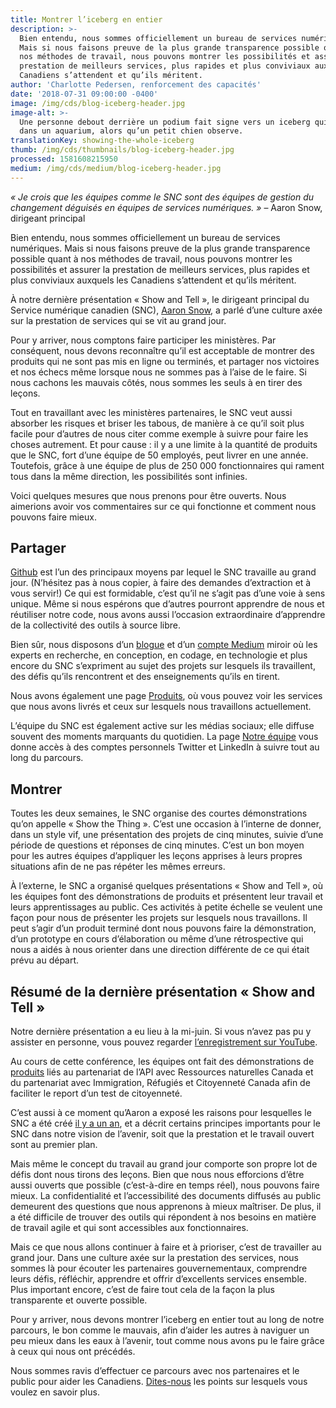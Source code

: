 ```yaml
---
title: Montrer l’iceberg en entier
description: >-
  Bien entendu, nous sommes officiellement un bureau de services numériques.
  Mais si nous faisons preuve de la plus grande transparence possible quant à
  nos méthodes de travail, nous pouvons montrer les possibilités et assurer la
  prestation de meilleurs services, plus rapides et plus conviviaux auxquels les
  Canadiens s’attendent et qu’ils méritent.
author: 'Charlotte Pedersen, renforcement des capacités'
date: '2018-07-31 09:00:00 -0400'
image: /img/cds/blog-iceberg-header.jpg
image-alt: >-
  Une personne debout derrière un podium fait signe vers un iceberg qui flotte
  dans un aquarium, alors qu’un petit chien observe.
translationKey: showing-the-whole-iceberg
thumb: /img/cds/thumbnails/blog-iceberg-header.jpg
processed: 1581608215950
medium: /img/cds/medium/blog-iceberg-header.jpg
---
```


*« Je crois que les équipes comme le SNC sont des équipes de gestion du changement déguisés en équipes de services numériques. »* – Aaron Snow, dirigeant principal

Bien entendu, nous sommes officiellement un bureau de services numériques. Mais si nous faisons preuve de la plus grande transparence possible quant à nos méthodes de travail, nous pouvons montrer les possibilités et assurer la prestation de meilleurs services, plus rapides et plus conviviaux auxquels les Canadiens s’attendent et qu’ils méritent. 

À notre dernière présentation « Show and Tell », le dirigeant principal du Service numérique canadien (SNC), [Aaron Snow](https://numerique.canada.ca/2018/03/09/le-snc-accueille-son-premier-dirigeant-principal/), a parlé d’une culture axée sur la prestation de services qui se vit au grand jour. 

Pour y arriver, nous comptons faire participer les ministères. Par conséquent, nous devons reconnaître qu’il est acceptable de montrer des produits qui ne sont pas mis en ligne ou terminés, et partager nos victoires et nos échecs même lorsque nous ne sommes pas à l’aise de le faire. Si nous cachons les mauvais côtés, nous sommes les seuls à en tirer des leçons. 

Tout en travaillant avec les ministères partenaires, le SNC veut aussi absorber les risques et briser les tabous, de manière à ce qu’il soit plus facile pour d’autres de nous citer comme exemple à suivre pour faire les choses autrement. Et pour cause : il y a une limite à la quantité de produits que le SNC, fort d’une équipe de 50 employés, peut livrer en une année. Toutefois, grâce à une équipe de plus de 250 000 fonctionnaires qui rament tous dans la même direction, les possibilités sont infinies. 

Voici quelques mesures que nous prenons pour être ouverts. Nous aimerions avoir vos commentaires sur ce qui fonctionne et comment nous pouvons faire mieux.

## Partager

[Github](https://github.com/cds-snc) est l’un des principaux moyens par lequel le SNC travaille au grand jour. (N’hésitez pas à nous copier, à faire des demandes d’extraction et à vous servir!) Ce qui est formidable, c’est qu’il ne s’agit pas d’une voie à sens unique. Même si nous espérons que d’autres pourront apprendre de nous et réutiliser notre code, nous avons aussi l’occasion extraordinaire d’apprendre de la collectivité des outils à source libre.

Bien sûr, nous disposons d’un [blogue](https://numerique.canada.ca/blogue/) et d’un [compte Medium](https://medium.com/@servnumcanadien) miroir où les experts en recherche, en conception, en codage, en technologie et plus encore du SNC s’expriment au sujet des projets sur lesquels ils travaillent, des défis qu’ils rencontrent et des enseignements qu’ils en tirent. 

Nous avons également une page [Produits](https://numerique.canada.ca/produits/), où vous pouvez voir les services que nous avons livrés et ceux sur lesquels nous travaillons actuellement. 

L’équipe du SNC est également active sur les médias sociaux; elle diffuse souvent des moments marquants du quotidien. La page [Notre équipe](/rencontrez-lequipe/) vous donne accès à des comptes personnels Twitter et LinkedIn à suivre tout au long du parcours.

## Montrer 

Toutes les deux semaines, le SNC organise des courtes démonstrations qu’on appelle « Show the Thing ». C’est une occasion à l’interne de donner, dans un style vif, une présentation des projets de cinq minutes, suivie d’une période de questions et réponses de cinq minutes. C’est un bon moyen pour les autres équipes d’appliquer les leçons apprises à leurs propres situations afin de ne pas répéter les mêmes erreurs. 

À l’externe, le SNC a organisé quelques présentations « Show and Tell », où les équipes font des démonstrations de produits et présentent leur travail et leurs apprentissages au public. Ces activités à petite échelle se veulent une façon pour nous de présenter les projets sur lesquels nous travaillons. Il peut s’agir d’un produit terminé dont nous pouvons faire la démonstration, d’un prototype en cours d’élaboration ou même d’une rétrospective qui nous a aidés à nous orienter dans une direction différente de ce qui était prévu au départ. 

## Résumé de la dernière présentation « Show and Tell »

Notre dernière présentation a eu lieu à la mi-juin. Si vous n’avez pas pu y assister en personne, vous pouvez regarder [l’enregistrement sur YouTube](https://youtu.be/uFjfrtuLLpQ). 

Au cours de cette conférence, les équipes ont fait des démonstrations de [produits](https://numerique.canada.ca/produits/) liés au partenariat de l’API avec Ressources naturelles Canada et du partenariat avec Immigration, Réfugiés et Citoyenneté Canada afin de faciliter le report d’un test de citoyenneté.

C’est aussi à ce moment qu’Aaron a exposé les raisons pour lesquelles le SNC a été créé [il y a un an](https://numerique.canada.ca/2017/07/18/lancement-du-service-numerique-canadien/), et a décrit certains principes importants pour le SNC dans notre vision de l’avenir, soit que la prestation et le travail ouvert sont au premier plan. 

Mais même le concept du travail au grand jour comporte son propre lot de défis dont nous tirons des leçons. Bien que nous nous efforcions d’être aussi ouverts que possible (c’est-à-dire en temps réel), nous pouvons faire mieux. La confidentialité et l’accessibilité des documents diffusés au public demeurent des questions que nous apprenons à mieux maîtriser. De plus, il a été difficile de trouver des outils qui répondent à nos besoins en matière de travail agile et qui sont accessibles aux fonctionnaires. 

Mais ce que nous allons continuer à faire et à prioriser, c’est de travailler au grand jour. Dans une culture axée sur la prestation des services, nous sommes là pour écouter les partenaires gouvernementaux, comprendre leurs défis, réfléchir, apprendre et offrir d’excellents services ensemble. Plus important encore, c’est de faire tout cela de la façon la plus transparente et ouverte possible.

Pour y arriver, nous devons montrer l’iceberg en entier tout au long de notre parcours, le bon comme le mauvais, afin d’aider les autres à naviguer un peu mieux dans les eaux à l’avenir, tout comme nous avons pu le faire grâce à ceux qui nous ont précédés. 

Nous sommes ravis d’effectuer ce parcours avec nos partenaires et le public pour aider les Canadiens. [Dites-nous](#contact-us-links) les points sur lesquels vous voulez en savoir plus. 




